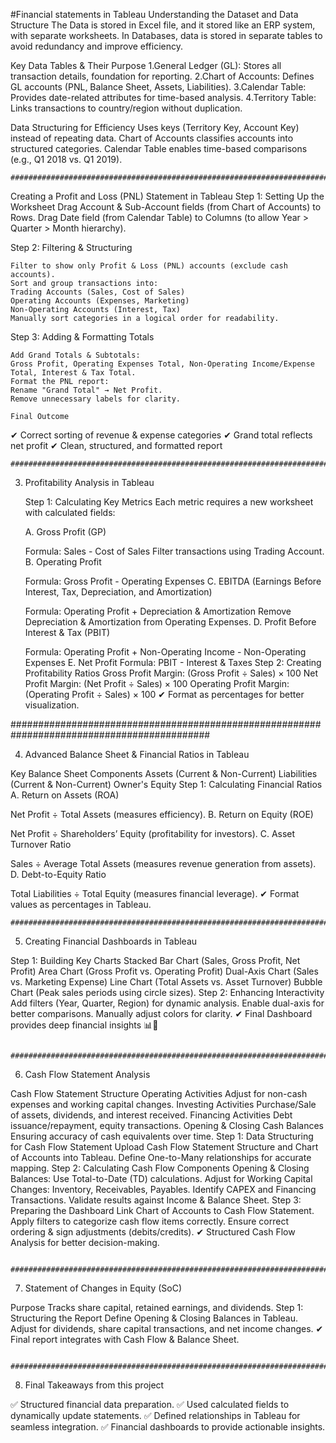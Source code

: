 #Financial statements in Tableau
    Understanding the Dataset and Data Structure
    The Data is stored in Excel file, and it stored like an ERP system, with separate worksheets.
    In Databases, data is stored in separate tables to avoid redundancy and improve efficiency.

Key Data Tables & Their Purpose
    1.General Ledger (GL): Stores all transaction details, foundation for reporting.
    2.Chart of Accounts: Defines GL accounts (PNL, Balance Sheet, Assets, Liabilities).
    3.Calendar Table: Provides date-related attributes for time-based analysis.
    4.Territory Table: Links transactions to country/region without duplication.

Data Structuring for Efficiency
    Uses keys (Territory Key, Account Key) instead of repeating data.
    Chart of Accounts classifies accounts into structured categories.
    Calendar Table enables time-based comparisons (e.g., Q1 2018 vs. Q1 2019).
    
    ############################################################################################
    
Creating a Profit and Loss (PNL) Statement in Tableau
  Step 1: Setting Up the Worksheet
    Drag Account & Sub-Account fields (from Chart of Accounts) to Rows.
    Drag Date field (from Calendar Table) to Columns (to allow Year > Quarter > Month hierarchy).

  Step 2: Filtering & Structuring
  
    Filter to show only Profit & Loss (PNL) accounts (exclude cash accounts).
    Sort and group transactions into:
    Trading Accounts (Sales, Cost of Sales)
    Operating Accounts (Expenses, Marketing)
    Non-Operating Accounts (Interest, Tax)
    Manually sort categories in a logical order for readability.
    
  Step 3: Adding & Formatting Totals
  
    Add Grand Totals & Subtotals:
    Gross Profit, Operating Expenses Total, Non-Operating Income/Expense Total, Interest & Tax Total.
    Format the PNL report:
    Rename "Grand Total" → Net Profit.
    Remove unnecessary labels for clarity.

    Final Outcome
✔ Correct sorting of revenue & expense categories
✔ Grand total reflects net profit
✔ Clean, structured, and formatted report

    ############################################################################################
    
3. Profitability Analysis in Tableau

    Step 1: Calculating Key Metrics
    Each metric requires a new worksheet with calculated fields:
    
    A. Gross Profit (GP)
    
    Formula: Sales - Cost of Sales
    Filter transactions using Trading Account.
    B. Operating Profit
    
    Formula: Gross Profit - Operating Expenses
    C. EBITDA (Earnings Before Interest, Tax, Depreciation, and Amortization)
    
    Formula: Operating Profit + Depreciation & Amortization
    Remove Depreciation & Amortization from Operating Expenses.
    D. Profit Before Interest & Tax (PBIT)
    
    Formula: Operating Profit + Non-Operating Income - Non-Operating Expenses
    E. Net Profit
    Formula: PBIT - Interest & Taxes
  Step 2: Creating Profitability Ratios
    Gross Profit Margin: (Gross Profit ÷ Sales) × 100
    Net Profit Margin: (Net Profit ÷ Sales) × 100
    Operating Profit Margin: (Operating Profit ÷ Sales) × 100
    ✔ Format as percentages for better visualization.
    
############################################################################################

4. Advanced Balance Sheet & Financial Ratios in Tableau

Key Balance Sheet Components
Assets (Current & Non-Current)
Liabilities (Current & Non-Current)
Owner's Equity
Step 1: Calculating Financial Ratios
A. Return on Assets (ROA)

Net Profit ÷ Total Assets (measures efficiency).
B. Return on Equity (ROE)

Net Profit ÷ Shareholders’ Equity (profitability for investors).
C. Asset Turnover Ratio

Sales ÷ Average Total Assets (measures revenue generation from assets).
D. Debt-to-Equity Ratio

Total Liabilities ÷ Total Equity (measures financial leverage).
✔ Format values as percentages in Tableau.

    ############################################################################################

  5. Creating Financial Dashboards in Tableau
  
  Step 1: Building Key Charts
  Stacked Bar Chart (Sales, Gross Profit, Net Profit)
  Area Chart (Gross Profit vs. Operating Profit)
  Dual-Axis Chart (Sales vs. Marketing Expense)
  Line Chart (Total Assets vs. Asset Turnover)
  Bubble Chart (Peak sales periods using circle sizes).
  Step 2: Enhancing Interactivity
  Add filters (Year, Quarter, Region) for dynamic analysis.
  Enable dual-axis for better comparisons.
  Manually adjust colors for clarity.
  ✔ Final Dashboard provides deep financial insights 📊🚀
  
      ############################################################################################

  6. Cash Flow Statement Analysis
  
  Cash Flow Statement Structure
  Operating Activities
  Adjust for non-cash expenses and working capital changes.
  Investing Activities
  Purchase/Sale of assets, dividends, and interest received.
  Financing Activities
  Debt issuance/repayment, equity transactions.
  Opening & Closing Cash Balances
  Ensuring accuracy of cash equivalents over time.
  Step 1: Data Structuring for Cash Flow Statement
  Upload Cash Flow Statement Structure and Chart of Accounts into Tableau.
  Define One-to-Many relationships for accurate mapping.
  Step 2: Calculating Cash Flow Components
  Opening & Closing Balances: Use Total-to-Date (TD) calculations.
  Adjust for Working Capital Changes: Inventory, Receivables, Payables.
  Identify CAPEX and Financing Transactions.
  Validate results against Income & Balance Sheet.
  Step 3: Preparing the Dashboard
  Link Chart of Accounts to Cash Flow Statement.
  Apply filters to categorize cash flow items correctly.
  Ensure correct ordering & sign adjustments (debits/credits).
  ✔ Structured Cash Flow Analysis for better decision-making.

      ############################################################################################
  
  7. Statement of Changes in Equity (SoC)
  
  Purpose
  Tracks share capital, retained earnings, and dividends.
  Step 1: Structuring the Report
  Define Opening & Closing Balances in Tableau.
  Adjust for dividends, share capital transactions, and net income changes.
  ✔ Final report integrates with Cash Flow & Balance Sheet.

      ############################################################################################
  
  8. Final Takeaways from this project
  
  ✅ Structured financial data preparation.
  ✅ Used calculated fields to dynamically update statements.
  ✅ Defined relationships in Tableau for seamless integration.
  ✅ Financial dashboards to provide actionable insights.
